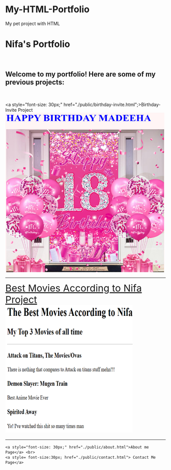 # My-HTML-Portfolio
My pet project with HTML
<!DOCTYPE html>
<html lang="en">
<head>
    <meta charset="UTF-8">
    <meta name="viewport" content="width=device-width, initial-scale=1.0">
    <title>Nifa's Portfolio</title>
</head>
<body>
    <h1>Nifa's Portfolio</h1> <br/>
    <h2>Welcome to my portfolio! Here are some of my previous projects:</h2>
    <br>
    
   <a style="font-size: 30px;" href="./public/birthday-invite.html";>Birthday-Invite Project
    <img height="500px;" width="500px" src="./assets/images/Birthday invite project.png" alt="Pink themed Birthday invite for Madeeha's birthday">
   </a>
   <hr> 
<a style="font-size: 30px;" href="./public/movie-ranking.html"> Best Movies According to Nifa Project
    <img height="400px;" width="400px"  src="./assets/images/Movie ranking screenshot.png" alt="The best movies according to Nifa">
</a>
<hr>

    <a style="font-size: 30px;" href="./public/about.html">About me Page</a> <br>
    <a style= font-size:30px; href="./public/contact.html"> Contact Me Page</a>


    
</body>
</html>

<!-- TODO 2: Add Your previous projects' HTML into the public folder -->

<!-- TODO 3: Take screenshots of your project previews and add the images to the images folder -->

<!-- TODO 4: Add titles/subtitles etc. -->

<!-- TODO 5: Add a link to the project pages -->

<!-- TODO 6: Add images to show the project previews
HINT for TODO 6: You can use the height attribute set to 200 to make the image smaller:
https://developer.mozilla.org/en-US/docs/Web/HTML/Element/img#attr-height -->

<!-- TODO 7: Add the Contact Me and About Me page links -->
